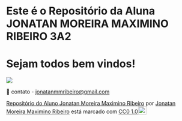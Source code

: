 # Este é o Repositório da Aluna JONATAN MOREIRA MAXIMINO RIBEIRO 3A2

# Sejam todos bem vindos!

![](https://media1.tenor.com/m/DuThn51FjPcAAAAC/nerd-emoji-nerd.gif)

📧 contato - jonatanmmribeiro@gmail.com

<p xmlns:cc="http://creativecommons.org/ns#" xmlns:dct="http://purl.org/dc/terms/"><a property="dct:title" rel="cc:attributionURL" href="https://github.com/Jonatan-Moreira-Maximino-Ribeiro-3A2/3A2">Repositório do Aluno Jonatan Moreira Maximino Ribeiro</a> por <a rel="cc:attributionURL dct:creator" property="cc:attributionName" href="https://github.com/Jonatan-Moreira-Maximino-Ribeiro-3A2">Jonatan Moreira Maximino Ribeiro</a> está marcado com <a href=" https://creativecommons.org/publicdomain/zero/1.0/?ref=chooser-v1" target="_blank" rel="licença noopener noreferrer" style="display:inline-block;" >CC0 1.0<img style="altura:22px!importante; margem-esquerda: 3px; vertical-align:text-bottom;" src="https://mirrors.creativecommons.org/presskit/icons/cc.svg?ref=chooser-v1" alt=""><img style="height:22px!important; margem-esquerda: 3px; vertical-align:text-bottom;" src="https://mirrors.creativecommons.org/presskit/icons/zero.svg?ref=chooser-v1" alt=""></a></p>
